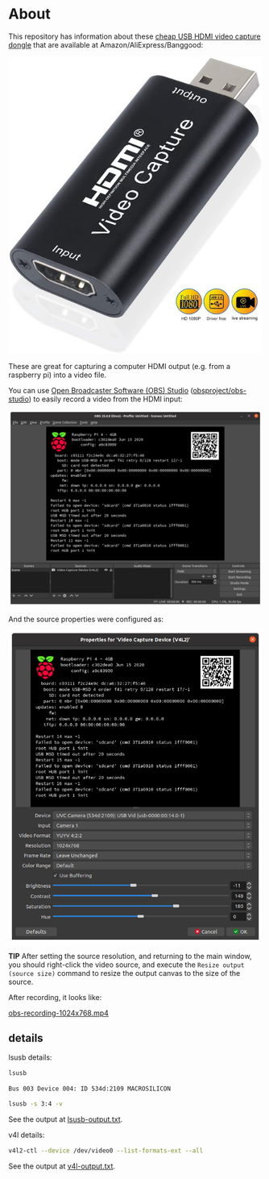 # About

This repository has information about these [cheap USB HDMI video capture dongle](https://www.amazon.es/gp/product/B088ZYW5JY/) that are available at Amazon/AliExpress/Banggood:

![](usb-video-capture-dongle.jpg)

These are great for capturing a computer HDMI output (e.g. from a raspberry pi) into a video file.

You can use [Open Broadcaster Software (OBS) Studio](https://obsproject.com/) ([obsproject/obs-studio](https://github.com/obsproject/obs-studio)) to easily record a video from the HDMI input:

![](obs-screenshot.jpg)

And the source properties were configured as:

![](obs-source-properties-screenshot.jpg)

**TIP** After setting the source resolution, and returning to the main window, you should right-click the video source, and execute the `Resize output (source size)` command to resize the output canvas to the size of the source.

After recording, it looks like:

[obs-recording-1024x768.mp4](obs-recording-1024x768.mp4)

## details

lsusb details:

```bash
lsusb
```
```
Bus 003 Device 004: ID 534d:2109 MACROSILICON
```

```bash
lsusb -s 3:4 -v
```

See the output at [lsusb-output.txt](lsusb-output.txt).

v4l details:

```bash
v4l2-ctl --device /dev/video0 --list-formats-ext --all
```

See the output at [v4l-output.txt](v4l-output.txt).
